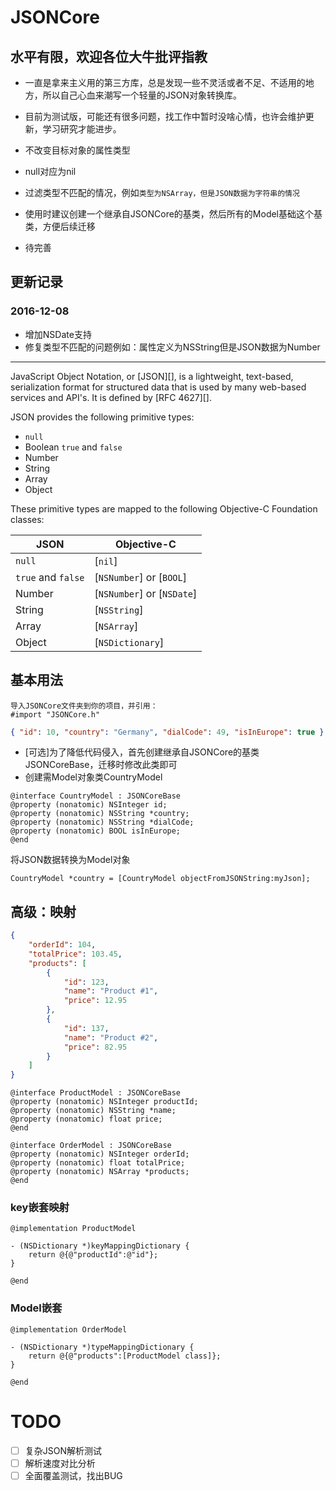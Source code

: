 # JSONCore
## 水平有限，欢迎各位大牛批评指教
- 一直是拿来主义用的第三方库，总是发现一些不灵活或者不足、不适用的地方，所以自己心血来潮写一个轻量的JSON对象转换库。
- 目前为测试版，可能还有很多问题，找工作中暂时没啥心情，也许会维护更新，学习研究才能进步。

- 不改变目标对象的属性类型
- null对应为nil
- 过滤类型不匹配的情况，例如`类型为NSArray，但是JSON数据为字符串的情况`
- 使用时建议创建一个继承自JSONCore的基类，然后所有的Model基础这个基类，方便后续迁移
- 待完善

## 更新记录
### 2016-12-08
-	增加NSDate支持
-	修复类型不匹配的问题例如：属性定义为NSString但是JSON数据为Number


***

JavaScript Object Notation, or [JSON][], is a lightweight, text-based, serialization format for structured data that is used by many web-based services and API's.  It is defined by [RFC 4627][].

JSON provides the following primitive types:

* `null`
* Boolean `true` and `false`
* Number
* String
* Array
* Object

These primitive types are mapped to the following Objective-C Foundation classes:

JSON               | Objective-C
-------------------|-------------
`null`             | [`nil`]
`true` and `false` | [`NSNumber`] or [`BOOL`]
Number             | [`NSNumber`] or [`NSDate`]
String             | [`NSString`]
Array              | [`NSArray`]
Object             | [`NSDictionary`]

## 基本用法

```objc
导入JSONCore文件夹到你的项目，并引用：
#import "JSONCore.h"
```

```json
{ "id": 10, "country": "Germany", "dialCode": 49, "isInEurope": true }
```
- [可选]为了降低代码侵入，首先创建继承自JSONCore的基类JSONCoreBase，迁移时修改此类即可
- 创建需Model对象类CountryModel
```objc
@interface CountryModel : JSONCoreBase
@property (nonatomic) NSInteger id;
@property (nonatomic) NSString *country;
@property (nonatomic) NSString *dialCode;
@property (nonatomic) BOOL isInEurope;
@end
```

将JSON数据转换为Model对象

```objc
CountryModel *country = [CountryModel objectFromJSONString:myJson];
```

## 高级：映射

```json
{
	"orderId": 104,
	"totalPrice": 103.45,
	"products": [
		{
			"id": 123,
			"name": "Product #1",
			"price": 12.95
		},
		{
			"id": 137,
			"name": "Product #2",
			"price": 82.95
		}
	]
}
```
```objc
@interface ProductModel : JSONCoreBase
@property (nonatomic) NSInteger productId;
@property (nonatomic) NSString *name;
@property (nonatomic) float price;
@end

@interface OrderModel : JSONCoreBase
@property (nonatomic) NSInteger orderId;
@property (nonatomic) float totalPrice;
@property (nonatomic) NSArray *products;
@end

```

### key嵌套映射
```objc
@implementation ProductModel

- (NSDictionary *)keyMappingDictionary {
    return @{@"productId":@"id"};
}

@end
```
### Model嵌套
```objc
@implementation OrderModel

- (NSDictionary *)typeMappingDictionary {
    return @{@"products":[ProductModel class]};
}

@end
```
# TODO
- [ ] 复杂JSON解析测试
- [ ] 解析速度对比分析
- [ ] 全面覆盖测试，找出BUG
